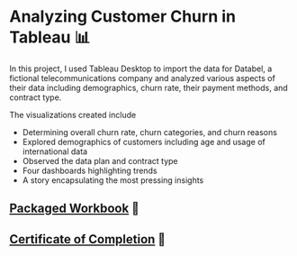 # Analyzing Customer Churn in Tableau 📊

In this project, I used Tableau Desktop to import the data for Databel, a fictional telecommunications company and analyzed various aspects of their data including demographics, churn rate, their payment methods, and contract type.

The visualizations created include
- Determining overall churn rate, churn categories, and churn reasons
- Explored demographics of customers including age and usage of international data
- Observed the data plan and contract type
- Four dashboards highlighting trends
- A story encapsulating the most pressing insights

## [Packaged Workbook](https://github.com/englands/Tableau/blob/main/Case%20Studies%20and%20Projects/DataCamp/Analyzing%20Customer%20Churn/Analyzing%20Customer%20Churn.twbx) 📔

## [Certificate of Completion]() 📜



